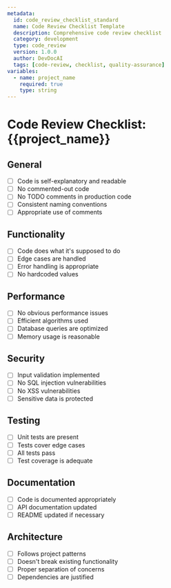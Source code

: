 ```yaml
---
metadata:
  id: code_review_checklist_standard
  name: Code Review Checklist Template
  description: Comprehensive code review checklist
  category: development
  type: code_review
  version: 1.0.0
  author: DevDocAI
  tags: [code-review, checklist, quality-assurance]
variables:
  - name: project_name
    required: true
    type: string
---
```


# Code Review Checklist: {{project_name}}

## General
- [ ] Code is self-explanatory and readable
- [ ] No commented-out code
- [ ] No TODO comments in production code
- [ ] Consistent naming conventions
- [ ] Appropriate use of comments

## Functionality
- [ ] Code does what it's supposed to do
- [ ] Edge cases are handled
- [ ] Error handling is appropriate
- [ ] No hardcoded values

## Performance
- [ ] No obvious performance issues
- [ ] Efficient algorithms used
- [ ] Database queries are optimized
- [ ] Memory usage is reasonable

## Security
- [ ] Input validation implemented
- [ ] No SQL injection vulnerabilities
- [ ] No XSS vulnerabilities
- [ ] Sensitive data is protected

## Testing
- [ ] Unit tests are present
- [ ] Tests cover edge cases
- [ ] All tests pass
- [ ] Test coverage is adequate

## Documentation
- [ ] Code is documented appropriately
- [ ] API documentation updated
- [ ] README updated if necessary

## Architecture
- [ ] Follows project patterns
- [ ] Doesn't break existing functionality
- [ ] Proper separation of concerns
- [ ] Dependencies are justified
